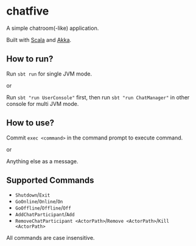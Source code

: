 chatfive
=========================

A simple chatroom(-like) application.

Built with [Scala](http://www.scala-lang.org) and [Akka](http://akka.io).


How to run?
-------------------------

Run `sbt run` for single JVM mode.

or

Run `sbt "run UserConsole"` first, then run `sbt "run ChatManager"` in other console for multi JVM mode.


How to use?
-------------------------

Commit `exec <command>` in the command prompt to execute command.

or

Anything else as a message.


Supported Commands
-------------------------

* `Shutdown`/`Exit`
* `GoOnline`/`Online`/`On`
* `GoOffline`/`Offline`/`Off`
* `AddChatParticipant`/`Add`
* `RemoveChatParticipant <ActorPath>`/`Remove <ActorPath>`/`Kill <ActorPath>`

All commands are case insensitive.
